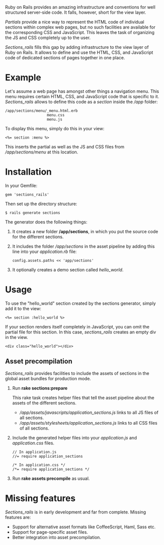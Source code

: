Ruby on Rails provides an amazing infrastructure and conventions for well structured server-side code. 
It falls, however, short for the view layer. 

_Partials_ provide a nice way to represent the HTML code of individual sections within complex web pages, 
but no such facilities are available for the corresponding CSS and JavaScript. 
This leaves the task of organizing the JS and CSS completely up to the user.

_Sections_rails_ fills this gap by adding infrastructure to the view layer of Ruby on Rails.
It allows to define and use the HTML, CSS, and JavaScript code of dedicated 
sections of pages together in one place.


# Example

Let's assume a web page has amongst other things a navigation menu.
This menu requires certain HTML, CSS, and JavaScript code that is specific to it.
_Sections_rails_ allows to define this code as a _section_ inside the _/app_ folder:

    /app/sections/menu/_menu.html.erb
                       menu.css
                       menu.js

To display this menu, simply do this in your view:

    <%= section :menu %>

This inserts the partial as well as the JS and CSS files from _/app/sections/menu_ at this location.


# Installation

In your Gemfile:

    gem 'sections_rails'

Then set up the directory structure:

    $ rails generate sections

The generator does the following things:

1.  It creates a new folder __/app/sections__,
    in which you put the source code for the different sections.

2.  It includes the folder _/app/sections_ in the asset pipeline by adding this line into your _application.rb_ file:

        config.assets.paths << 'app/sections'

3.  It optionally creates a demo section called _hello_world_.


# Usage

To use the "hello_world" section created by the sections generator, simply add it to the view:

    <%= section :hello_world %>

If your section renders itself completely in JavaScript, you can omit the partial file for this section.
In this case, _sections_rails_ creates an empty div in the view.

    <div class="hello_world"></div>


## Asset precompilation

_Sections_rails_ provides facilities to include the assets of sections in the global asset
bundles for production mode.

1.  Run __rake sections:prepare__
    
    This rake task creates helper files that tell the asset pipeline about the assets of the different sections.

    * _/app/assets/javascripts/application_sections.js_ links to all JS files of all sections.
    * _/app/assets/stylesheets/application_sections.js_ links to all CSS files of all sections.

2.  Include the generated helper files into your _application.js_ and _application.css_ files.

        // In application.js
        //= require application_sections

        /* In application.css */
        /*= require application_sections */    

3.  Run __rake assets:precompile__ as usual.


# Missing features

_Sections_rails_ is in early development and far from complete. Missing features are:

* Support for alternative asset formats like CoffeeScript, Haml, Sass etc.
* Support for page-specific asset files.
* Better integration into asset precompilation.
